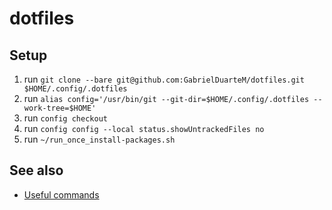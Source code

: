 # dotfiles

## Setup

1. run `git clone --bare git@github.com:GabrielDuarteM/dotfiles.git $HOME/.config/.dotfiles`
1. run `alias config='/usr/bin/git --git-dir=$HOME/.config/.dotfiles --work-tree=$HOME'`
1. run `config checkout`
1. run `config config --local status.showUntrackedFiles no`
1. run `~/run_once_install-packages.sh`


## See also

- [Useful commands](Useful%20commands.md)
